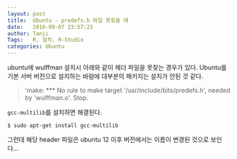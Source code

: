 ```yaml
---
layout: post
title:  Ubuntu - predefs.h 파일 못찾을 때
date:   2016-09-07 23:57:23
author: Tanji
Tags:   R, 설치, R-Studio
categories: Ubuntu
---
```


ubuntu에 wulffman 설치시 아래와 같이 헤더 파일을 못찾는 경우가 있다. Ubuntu를 기본 서버 버전으로 설치하는 바람에 대부분의 패키지는 설치가 안된 것 같다.

> ‘make: \*\*\* No rule to make target '/usr/include/bits/predefs.h', needed by 'wulffman.o'.  Stop.

`gcc-multilib`를 설치하면 해결된다.

```
$ sudo apt-get install gcc-multilib
```

그런데 해당 header 파일은 ubuntu 12 이후 버전에서는 이름이 변경된 것으로 보인다…

